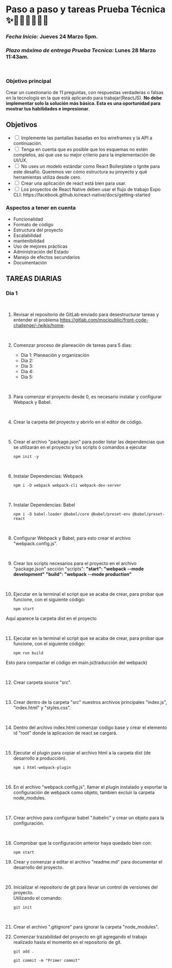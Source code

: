 # Paso a paso y tareas Prueba Técnica ✨🏃‍♀️🏃‍♀️🏃‍♀️

### ***Fecha Inicio:*** Jueves 24 Marzo 5pm.
### ***Plazo máximo de entrega Prueba Tecnica:*** Lunes 28 Marzo 11:43am.
<br>

### **Objetivo principal**
Crear un cuestionario de 11 preguntas, con respuestas verdaderas o falsas en la tecnología en la que está aplicando para trabajar(ReactJS). **No debe implementar solo la solución más básica. Esta es una oportunidad para mostrar tus habilidades e impresionar**.

## **Objetivos**

<ul>
  <li><input type="checkbox"> Implemente las pantallas basadas en los wireframes y la API a continuación.</li>
  <li><input type="checkbox"> Tenga en cuenta que es posible que los esquemas no estén completos, así que use su mejor criterio para la implementación de UI/UX.</li>
  <li><input type="checkbox"> No uses un modelo estándar como React Boilerplate o Ignite para este desafío. Queremos ver cómo estructura su proyecto y qué herramientas utiliza desde cero.</li>
  <li><input type="checkbox"> Crear una aplicación de react está bien para usar.</li>
  <li><input type="checkbox"> Los proyectos de React Native deben usar el flujo de trabajo Expo CLI: https://facebook.github.io/react-native/docs/getting-started </li>
</ul>


### **Aspectos a tener en cuenta**
* Funcionalidad
* Formato de código
* Estructura del proyecto
* Escalabilidad
* mantenibilidad
* Uso de mejores prácticas
* Administración del Estado
* Manejo de efectos secundarios
* Documentación

## TAREAS DIARIAS
### Dia 1
<br>

1. Revisar el repositorio de GitLab enviado para desestructurar tareas y entender el problema https://gitlab.com/mocipublic/front-code-challenge/-/wikis/home.

<br>

2. Comenzar proceso de planeación de tareas para 5 dias:

    * Dia 1: Planeación y organización
    * Dia 2: 
    * Dia 3:
    * Dia 4:
    * Dia 5:

<br>

3. Para comenzar el proyecto desde 0, es necesario instalar y configurar Webpack y Babel.

<br>

4. Crear la carpeta del proyecto y abrirlo en el editor de código.

<br>

5. Crear el archivo "package.json" para poder listar las dependencias que se utilizarán en el proyecto y los scripts ó comandos a ejecutar

    ```
    npm init -y
    ```

<br>

6. Instalar Dependencias: Webpack
    ```
    npm i -D webpack webpack-cli webpack-dev-server
    ```

<br>

7. Instalar Dependencias: Babel
    ```
    npm i -D babel-loader @babel/core @babel/preset-env @babel/preset-react
    ```

<br>

8. Configurar Webpack y Babel, para esto crear el archivo "webpack.config.js".

<br>

9. Crear los scripts necesarios para el proyecto en el archivo "package.json" sección "scripts":
**"start": "webpack --mode development"**
**"build": "webpack --mode production"**

<br>

10. Ejecutar en la terminal el script que se acaba de crear, para probar que funcione, con el siguiente código:
    ```
    npm start
    ```
Aquí aparece la carpeta dist en el proyecto

<br>

11. Ejecutar en la terminal el script que se acaba de crear, para probar que funcione, con el siguiente código:
    ```
    npm run build
    ```
Esto para compactar el código en main.js(traducción del webpack)

<br>

12. Crear carpeta source "src".

<br>

13. Crear dentro de la carpeta "src" nuestros archivos principales "index.js", "index.html" y "styles.css".

<br>

14. Dentro del archivo index.html comenzar codigo base y crear el elemento id "root" donde la aplicacion de react se cargará.

<br>

15. Ejecutar el plugin para copiar el archivo html a la carpeta dist (de desarrollo a producción).
    ```
    npm i html-webpack-plugin
    ```

<br>

16. En el archivo "webpack.config.js", llamar el plugin instalado y exportar la configuración de webpack como objeto, tambien excluir la carpeta node_modules.

<br>

17. Crear archivo para configurar babel ".babelrc" y crear un objeto para la configuración.

<br>

18. Comprobar que la configuración anterior haya quedado bien con:
    ```
    npm start
    ```

19. Crear y comenzar a editar el archivo "readme.md" para documentar el desarrollo del proyecto.

<br>

20. Inicializar el repositorio de git para llevar un control de versiones del proyecto. <br>
Utilizando el comando:
    ```
    git init
    ```

<br>

21. Crear el archivo ".gitignore" para ignorar la carpeta "node_modules".

22. Comenzar trazabilidad del proyecto en git agregando el trabajo realizado hasta el momento en el repositorio de git.

    ```
    git add .

    git commit -m "Primer commit"
    ```

